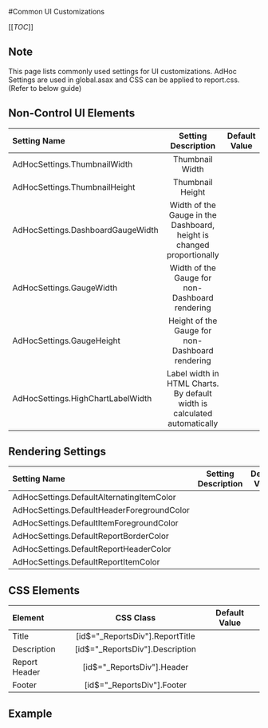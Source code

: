 #Common UI Customizations

[[_TOC_]]

## Note

This page lists commonly used settings for UI customizations. AdHoc Settings are used in global.asax and CSS can be applied to report.css. 
(Refer to below guide) 


## Non-Control UI Elements


|Setting Name|Setting Description|Default Value|
|:---|:---:|:---:|
|AdHocSettings.ThumbnailWidth|Thumbnail Width||
|AdHocSettings.ThumbnailHeight|Thumbnail Height||
|AdHocSettings.DashboardGaugeWidth|Width of the Gauge in the Dashboard, height is changed proportionally||
|AdHocSettings.GaugeWidth|Width of the Gauge for non-Dashboard rendering||
|AdHocSettings.GaugeHeight|Height of the Gauge for non-Dashboard rendering||
|AdHocSettings.HighChartLabelWidth|Label width in HTML Charts. By default width is calculated automatically||


## Rendering Settings

|Setting Name|Setting Description|Default Value|
|:---|:---:|:---:|
|AdHocSettings.DefaultAlternatingItemColor|||
|AdHocSettings.DefaultHeaderForegroundColor|||
|AdHocSettings.DefaultItemForegroundColor|||
|AdHocSettings.DefaultReportBorderColor|||
|AdHocSettings.DefaultReportHeaderColor|||
|AdHocSettings.DefaultReportItemColor|||

## CSS Elements

|Element|CSS Class|Default Value|
|:---|:---:|:---:|
|Title|[id$="_ReportsDiv"].ReportTitle||
|Description|[id$="_ReportsDiv"].Description||
|Report Header|[id$="_ReportsDiv"].Header||
|Footer|[id$="_ReportsDiv"].Footer||


## Example

